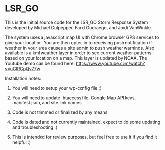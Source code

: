 # LSR_GO

This is the initial source code for the LSR_GO Storm Response System developed by Michael Culpepper, Farid Oudraego, and Jordi VanWinkle.

The system uses a javascript map UI with Chrome browser GPS services to give your location. You are then opted in to receiving push notification if weather in your area causes a site admin to push weather warnings. Also available is a kml weather layer in order to see current weather patterns based on your location on a map. This layer is updated by NOAA. The Youtube demo can be found here: <a href="https://www.youtube.com/watch?v=uGlRCpQv77w" target="_blank">https://www.youtube.com/watch?v=uGlRCpQv77w</a>

Installation notes:

1. You will need to setup your wp-config file ;)

2. You will need to update .htaccess file, Google Map API keys, manifest.json, and site link names

3. Code is not trimmed or finalized by any means

4. Code is dated and not currently maintained, expect to do some updating and troubleshooting ;)

5. This is intended for review purposes, but feel free to use it if you find it helpful :)
